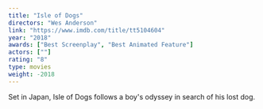 ```yaml
---
title: "Isle of Dogs"
directors: "Wes Anderson"
link: "https://www.imdb.com/title/tt5104604"
year: "2018"
awards: ["Best Screenplay", "Best Animated Feature"]
actors: [""]
rating: "8"
type: movies
weight: -2018
---
```

Set in Japan, Isle of Dogs follows a boy's odyssey in search of his lost dog.